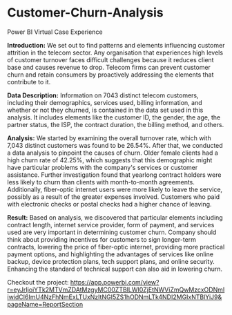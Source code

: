 # Customer-Churn-Analysis
Power BI Virtual Case Experience

**Introduction:** We set out to find patterns and elements influencing customer attrition in the telecom sector. Any organisation that experiences high levels of customer turnover faces difficult challenges because it reduces client base and causes revenue to drop. Telecom firms can prevent customer churn and retain consumers by proactively addressing the elements that contribute to it.

**Data Description:** Information on 7043 distinct telecom customers, including their demographics, services used, billing information, and whether or not they churned, is contained in the data set used in this analysis. It includes elements like the customer ID, the gender, the age, the partner status, the ISP, the contract duration, the billing method, and others.

**Analysis:** We started by examining the overall turnover rate, which with 7,043 distinct customers was found to be 26.54%. After that, we conducted a data analysis to pinpoint the causes of churn. Older female clients had a high churn rate of 42.25%, which suggests that this demographic might have particular problems with the company's services or customer assistance.
Further investigation found that yearlong contract holders were less likely to churn than clients with month-to-month agreements. Additionally, fiber-optic internet users were more likely to leave the service, possibly as a result of the greater expenses involved. Customers who paid with electronic checks or postal checks had a higher chance of leaving.

**Result:** Based on analysis, we discovered that particular elements including contract length, internet service provider, form of payment, and services used are very important in determining customer churn. Company should think about providing incentives for customers to sign longer-term contracts, lowering the price of fiber-optic internet, providing more practical payment options, and highlighting the advantages of services like online backup, device protection plans, tech support plans, and online security. Enhancing the standard of technical support can also aid in lowering churn.

Checkout the project: https://app.powerbi.com/view?r=eyJrIjoiYTk2MTVmZDAtMzgyMC00ZTBlLWI0ZjEtNWViZmQwMzcxODNmIiwidCI6ImU4NzFhNmExLTUxNzItNGI5ZS1hODNmLTk4NDI2MGIxNTBlYiJ9&pageName=ReportSection













